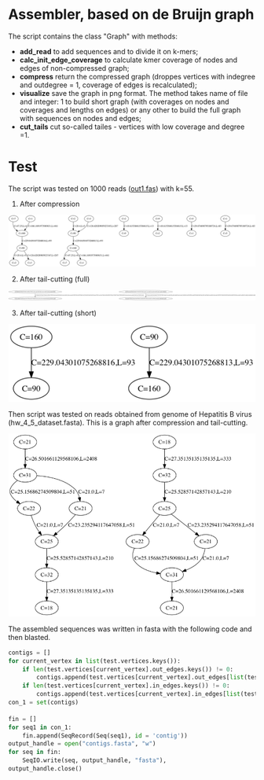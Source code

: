# Assembler, based on de Bruijn graph

The script contains the class "Graph"
with methods: 
* **add_read** to add sequences and to divide it on k-mers;
* **calc_init_edge_coverage** to calculate kmer coverage of nodes and edges of non-compressed graph;
* **compress** return the compressed graph (droppes vertices with indegree and outdegree = 1, coverage of edges is recalculated);
* **visualize** save the graph in png format. The method takes name of file and integer: 1 to build short graph (with coverages on nodes and coverages and lengths on edges) or any other to build the full graph with sequences on nodes and edges;
* **cut_tails** cut so-called tailes - vertices with low coverage and degree =1.

# Test
The script was tested on 1000 reads ([out1.fas](https://github.com/PazhenkovaEA/bio_python/blob/master/hw4_5/test/out1.fas)) with k=55.
1. After compression

![After compression](https://github.com/PazhenkovaEA/bio_python/blob/master/hw4_5/test/compressed.png)

2. After tail-cutting (full)

![tail-cutsh](https://github.com/PazhenkovaEA/bio_python/blob/master/hw4_5/test/untailed_full.png)

3. After tail-cutting (short)

![tail-cutsh](https://github.com/PazhenkovaEA/bio_python/blob/master/hw4_5/test/untailed_sh.png)



Then script was tested on reads obtained from genome of Hepatitis B virus (hw_4_5_dataset.fasta).
This is a graph after compression and tail-cutting.

![pain](https://github.com/PazhenkovaEA/bio_python/blob/master/hw4_5/test/hw4_5.png)

The assembled sequences was written in fasta with the following code and then blasted.
```python
contigs = []
for current_vertex in list(test.vertices.keys()):
    if len(test.vertices[current_vertex].out_edges.keys()) != 0:
        contigs.append(test.vertices[current_vertex].out_edges[list(test.vertices[current_vertex].out_edges.keys())[0]][0].seq)
    if len(test.vertices[current_vertex].in_edges.keys()) != 0:
        contigs.append(test.vertices[current_vertex].in_edges[list(test.vertices[current_vertex].in_edges.keys())[0]][0].seq)
con_1 = set(contigs)

fin = []
for seq1 in con_1:
    fin.append(SeqRecord(Seq(seq1), id = 'contig'))
output_handle = open("contigs.fasta", "w")
for seq in fin:
    SeqIO.write(seq, output_handle, "fasta"),
output_handle.close()
```
